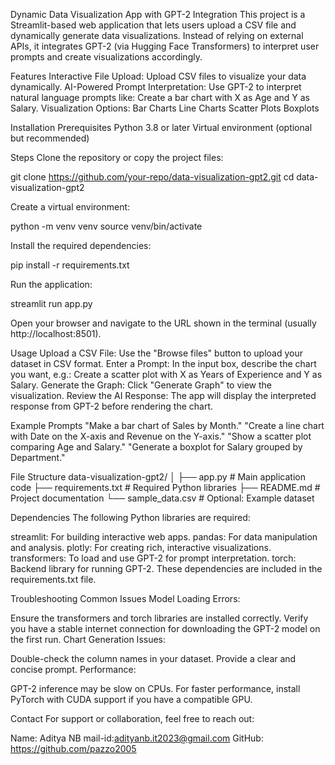 Dynamic Data Visualization App with GPT-2 Integration
This project is a Streamlit-based web application that lets users upload a CSV file and dynamically generate data visualizations. Instead of relying on external APIs, it integrates GPT-2 (via Hugging Face Transformers) to interpret user prompts and create visualizations accordingly.

Features
Interactive File Upload: Upload CSV files to visualize your data dynamically.
AI-Powered Prompt Interpretation: Use GPT-2 to interpret natural language prompts like:
Create a bar chart with X as Age and Y as Salary.
Visualization Options:
Bar Charts
Line Charts
Scatter Plots
Boxplots

Installation
Prerequisites
Python 3.8 or later
Virtual environment (optional but recommended)

Steps
Clone the repository or copy the project files:

git clone https://github.com/your-repo/data-visualization-gpt2.git
cd data-visualization-gpt2



Create a virtual environment:

python -m venv venv
source venv/bin/activate



Install the required dependencies:

pip install -r requirements.txt


Run the application:

streamlit run app.py



Open your browser and navigate to the URL shown in the terminal (usually http://localhost:8501).

Usage
Upload a CSV File: Use the "Browse files" button to upload your dataset in CSV format.
Enter a Prompt: In the input box, describe the chart you want, e.g.:
Create a scatter plot with X as Years of Experience and Y as Salary.
Generate the Graph: Click "Generate Graph" to view the visualization.
Review the AI Response: The app will display the interpreted response from GPT-2 before rendering the chart.


Example Prompts
"Make a bar chart of Sales by Month."
"Create a line chart with Date on the X-axis and Revenue on the Y-axis."
"Show a scatter plot comparing Age and Salary."
"Generate a boxplot for Salary grouped by Department."


File Structure
data-visualization-gpt2/
│
├── app.py              # Main application code
├── requirements.txt    # Required Python libraries
├── README.md           # Project documentation
└── sample_data.csv     # Optional: Example dataset


Dependencies
The following Python libraries are required:

streamlit: For building interactive web apps.
pandas: For data manipulation and analysis.
plotly: For creating rich, interactive visualizations.
transformers: To load and use GPT-2 for prompt interpretation.
torch: Backend library for running GPT-2.
These dependencies are included in the requirements.txt file.



Troubleshooting
Common Issues
Model Loading Errors:

Ensure the transformers and torch libraries are installed correctly.
Verify you have a stable internet connection for downloading the GPT-2 model on the first run.
Chart Generation Issues:

Double-check the column names in your dataset.
Provide a clear and concise prompt.
Performance:

GPT-2 inference may be slow on CPUs. For faster performance, install PyTorch with CUDA support if you have a compatible GPU.

Contact
For support or collaboration, feel free to reach out:

Name: Aditya NB
mail-id:adityanb.it2023@gmail.com
GitHub: https://github.com/pazzo2005
